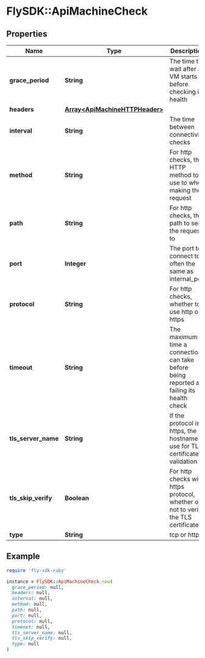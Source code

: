 # FlySDK::ApiMachineCheck

## Properties

| Name | Type | Description | Notes |
| ---- | ---- | ----------- | ----- |
| **grace_period** | **String** | The time to wait after a VM starts before checking its health | [optional] |
| **headers** | [**Array&lt;ApiMachineHTTPHeader&gt;**](ApiMachineHTTPHeader.md) |  | [optional] |
| **interval** | **String** | The time between connectivity checks | [optional] |
| **method** | **String** | For http checks, the HTTP method to use to when making the request | [optional] |
| **path** | **String** | For http checks, the path to send the request to | [optional] |
| **port** | **Integer** | The port to connect to, often the same as internal_port | [optional] |
| **protocol** | **String** | For http checks, whether to use http or https | [optional] |
| **timeout** | **String** | The maximum time a connection can take before being reported as failing its health check | [optional] |
| **tls_server_name** | **String** | If the protocol is https, the hostname to use for TLS certificate validation | [optional] |
| **tls_skip_verify** | **Boolean** | For http checks with https protocol, whether or not to verify the TLS certificate | [optional] |
| **type** | **String** | tcp or http | [optional] |

## Example

```ruby
require 'fly-sdk-ruby'

instance = FlySDK::ApiMachineCheck.new(
  grace_period: null,
  headers: null,
  interval: null,
  method: null,
  path: null,
  port: null,
  protocol: null,
  timeout: null,
  tls_server_name: null,
  tls_skip_verify: null,
  type: null
)
```

